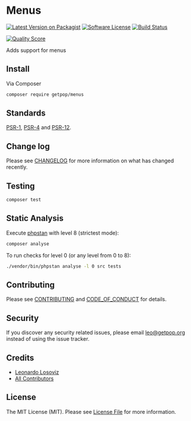 # Menus

[![Latest Version on Packagist][ico-version]][link-packagist]
[![Software License][ico-license]](LICENSE.md)
[![Build Status][ico-travis]][link-travis]
<!--
[![Coverage Status][ico-scrutinizer]][link-scrutinizer]
-->
[![Quality Score][ico-code-quality]][link-code-quality]
<!--
[![Total Downloads][ico-downloads]][link-downloads]
-->

Adds support for menus

## Install

Via Composer

``` bash
composer require getpop/menus
```

<!--
## Usage

``` php
```
-->

## Standards

[PSR-1](https://www.php-fig.org/psr/psr-1), [PSR-4](https://www.php-fig.org/psr/psr-4) and [PSR-12](https://www.php-fig.org/psr/psr-12).

## Change log

Please see [CHANGELOG](CHANGELOG.md) for more information on what has changed recently.

## Testing

``` bash
composer test
```

## Static Analysis

Execute [phpstan](https://github.com/phpstan/phpstan) with level 8 (strictest mode):

``` bash
composer analyse
```

To run checks for level 0 (or any level from 0 to 8):

``` bash
./vendor/bin/phpstan analyse -l 0 src tests
```

## Contributing

Please see [CONTRIBUTING](CONTRIBUTING.md) and [CODE_OF_CONDUCT](CODE_OF_CONDUCT.md) for details.

## Security

If you discover any security related issues, please email leo@getpop.org instead of using the issue tracker.

## Credits

- [Leonardo Losoviz][link-author]
- [All Contributors][link-contributors]

## License

The MIT License (MIT). Please see [License File](LICENSE.md) for more information.

[ico-version]: https://img.shields.io/packagist/v/getpop/menus.svg?style=flat-square
[ico-license]: https://img.shields.io/badge/license-MIT-brightgreen.svg?style=flat-square
[ico-travis]: https://img.shields.io/travis/getpop/menus/master.svg?style=flat-square
[ico-scrutinizer]: https://img.shields.io/scrutinizer/coverage/g/getpop/menus.svg?style=flat-square
[ico-code-quality]: https://img.shields.io/scrutinizer/g/getpop/menus.svg?style=flat-square
[ico-downloads]: https://img.shields.io/packagist/dt/getpop/menus.svg?style=flat-square

[link-packagist]: https://packagist.org/packages/getpop/menus
[link-travis]: https://travis-ci.org/getpop/menus
[link-scrutinizer]: https://scrutinizer-ci.com/g/getpop/menus/code-structure
[link-code-quality]: https://scrutinizer-ci.com/g/getpop/menus
[link-downloads]: https://packagist.org/packages/getpop/menus
[link-author]: https://github.com/leoloso
[link-contributors]: ../../contributors
